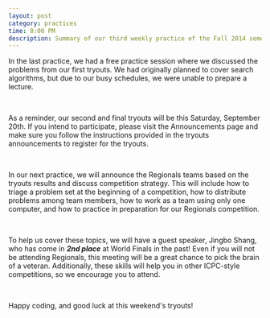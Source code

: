 ```yaml
---
layout: post
category: practices
time: 8:00 PM
description: Summary of our third weekly practice of the Fall 2014 semester.
---
```


In the last practice, we had a free practice session where we discussed the problems
from our first tryouts. We had originally planned to cover search algorithms, but 
due to our busy schedules, we were unable to prepare a lecture.

<br>

As a reminder, our second and final tryouts will be this Saturday, September 20th. If 
you intend to participate, please visit the Announcements page and make sure you 
follow the instructions provided in the tryouts announcements to register for the
tryouts.

<br>

In our next practice, we will announce the Regionals teams based on the tryouts 
results and discuss competition strategy. This will include how to triage a problem 
set at the beginning of a competition, how to distribute problems among team members, 
how to work as a team using only one computer, and how to practice in preparation 
for our Regionals competition.

<br>

To help us cover these topics, we will have a guest speaker, Jingbo Shang, who has 
come in <b><i>2nd place</b></i> at World Finals in the past! Even if you will not be 
attending Regionals, this meeting will be a great chance to pick the brain of a 
veteran. Additionally, these skills will help you in other ICPC-style competitions, 
so we encourage you to attend.

<br>

Happy coding, and good luck at this weekend's tryouts!
